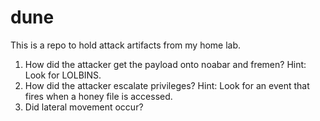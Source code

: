 # dune
This is a repo to hold attack artifacts from my home lab.

1. How did the attacker get the payload onto noabar and fremen?
Hint: Look for LOLBINS. 
2. How did the attacker escalate privileges?
Hint: Look for an event that fires when a honey file is accessed. 
3. Did lateral movement occur?
